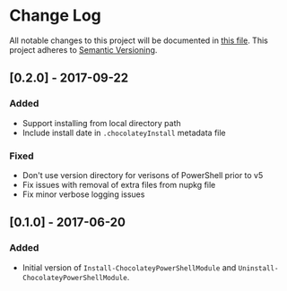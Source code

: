 # Change Log
All notable changes to this project will be documented in [this file](http://keepachangelog.com/).
This project adheres to [Semantic Versioning](http://semver.org/).

## [0.2.0] - 2017-09-22
### Added
- Support installing from local directory path
- Include install date in `.chocolateyInstall` metadata file
### Fixed
- Don't use version directory for verisons of PowerShell prior to v5
- Fix issues with removal of extra files from nupkg file
- Fix minor verbose logging issues

## [0.1.0] - 2017-06-20
### Added
- Initial version of `Install-ChocolateyPowerShellModule` and `Uninstall-ChocolateyPowerShellModule`.

